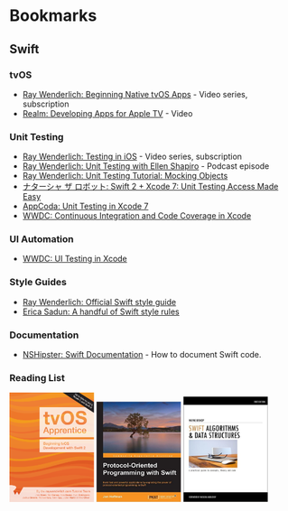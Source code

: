# Bookmarks

## Swift

### tvOS

* [Ray Wenderlich: Beginning Native tvOS Apps](http://www.raywenderlich.com/120190/video-tutorial-beginning-native-tvos-apps-series-introduction) - Video series, subscription
* [Realm: Developing Apps for Apple TV](https://realm.io/news/sally-shepard-developing-for-apple-tv/) - Video

### Unit Testing

* [Ray Wenderlich: Testing in iOS](http://www.raywenderlich.com/118547/video-tutorial-testing-in-ios-series-introduction) - Video series, subscription
* [Ray Wenderlich: Unit Testing with Ellen Shapiro](http://www.raywenderlich.com/91410/unit-testing-ellen-shapiro-podcast-s02-e10) - Podcast episode
* [Ray Wenderlich: Unit Testing Tutorial: Mocking Objects](http://www.raywenderlich.com/101306/unit-testing-tutorial-mocking-objects)
* [ナターシャ ザ ロボット: Swift 2 + Xcode 7: Unit Testing Access Made Easy](https://www.natashatherobot.com/swift-2-xcode-7-unit-testing-access/)
* [AppCoda: Unit Testing in Xcode 7](http://www.appcoda.com/unit-testing-swift/)
* [WWDC: Continuous Integration and Code Coverage in Xcode](https://developer.apple.com/videos/play/wwdc2015/410/)

### UI Automation

* [WWDC: UI Testing in Xcode](https://developer.apple.com/videos/play/wwdc2015/406/)

### Style Guides

* [Ray Wenderlich: Official Swift style guide](https://github.com/raywenderlich/swift-style-guide)
* [Erica Sadun: A handful of Swift style rules](http://ericasadun.com/2015/11/17/a-handful-of-swift-style-rules-swiftlang/)

### Documentation

* [NSHipster: Swift Documentation](http://nshipster.com/swift-documentation/) - How to document Swift code.

### Reading List

[<img src="/tvos.png"  width="150" >](http://www.raywenderlich.com/store/tvos-apprentice) [<img src="/protocolOriented.jpeg" width="150">](http://www.amazon.com/Protocol-Oriented-Programming-Swift-Jon-Hoffman-ebook/dp/B01BDQK5GS/) [<img src="/algorithms.jpg" width="150">](http://shop.waynewbishop.com/products/swift-algorithms-book)
